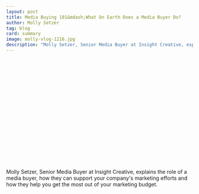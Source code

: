 ```yaml
---
layout: post
title: Media Buying 101&mdash;What On Earth Does a Media Buyer Do?
author: Molly Setzer
tag: blog
card: summary
image: molly-vlog-1216.jpg
description: "Molly Setzer, Senior Media Buyer at Insight Creative, explains the role of a media buyer, how they can support your company's marketing efforts and how they help you get the most out of your marketing budget."
---
```

<script src="//fast.wistia.com/embed/medias/ghu8mxazjp.jsonp" async></script><script src="//fast.wistia.com/assets/external/E-v1.js" async></script><div class="wistia_responsive_padding" style="padding:56.25% 0 0 0;position:relative;"><div class="wistia_responsive_wrapper" style="height:100%;left:0;position:absolute;top:0;width:100%;"><div class="wistia_embed wistia_async_ghu8mxazjp seo=false videoFoam=true" style="height:100%;width:100%">&nbsp;</div></div></div>

Molly Setzer, Senior Media Buyer at Insight Creative, explains the role of a media buyer, how they can support your company's marketing efforts and how they help you get the most out of your marketing budget.
